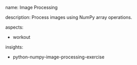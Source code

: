 name: Image Processing

description: Process images using NumPy array operations.

aspects:
  - workout

insights:
  - python-numpy-image-processing-exercise

